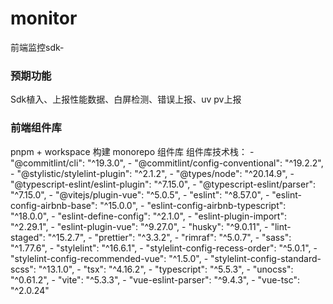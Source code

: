 # monitor
前端监控sdk-


### 预期功能
Sdk植入、上报性能数据、白屏检测、错误上报、uv pv上报

### 前端组件库 
pnpm + workspace 构建 monorepo 组件库
组件库技术栈： 
    - "@commitlint/cli": "^19.3.0",
    - "@commitlint/config-conventional": "^19.2.2",
    - "@stylistic/stylelint-plugin": "^2.1.2",
    - "@types/node": "^20.14.9",
    - "@typescript-eslint/eslint-plugin": "^7.15.0",
    - "@typescript-eslint/parser": "^7.15.0",
    - "@vitejs/plugin-vue": "^5.0.5",
    - "eslint": "^8.57.0",
    - "eslint-config-airbnb-base": "^15.0.0",
    - "eslint-config-airbnb-typescript": "^18.0.0",
    - "eslint-define-config": "^2.1.0",
    - "eslint-plugin-import": "^2.29.1",
    - "eslint-plugin-vue": "^9.27.0",
    - "husky": "^9.0.11",
    - "lint-staged": "^15.2.7",
    - "prettier": "^3.3.2",
    - "rimraf": "^5.0.7",
    - "sass": "^1.77.6",
    - "stylelint": "^16.6.1",
    - "stylelint-config-recess-order": "^5.0.1",
    - "stylelint-config-recommended-vue": "^1.5.0",
    - "stylelint-config-standard-scss": "^13.1.0",
    - "tsx": "^4.16.2",
    - "typescript": "^5.5.3",
    - "unocss": "^0.61.2",
    - "vite": "^5.3.3",
    - "vue-eslint-parser": "^9.4.3",
    - "vue-tsc": "^2.0.24" 

